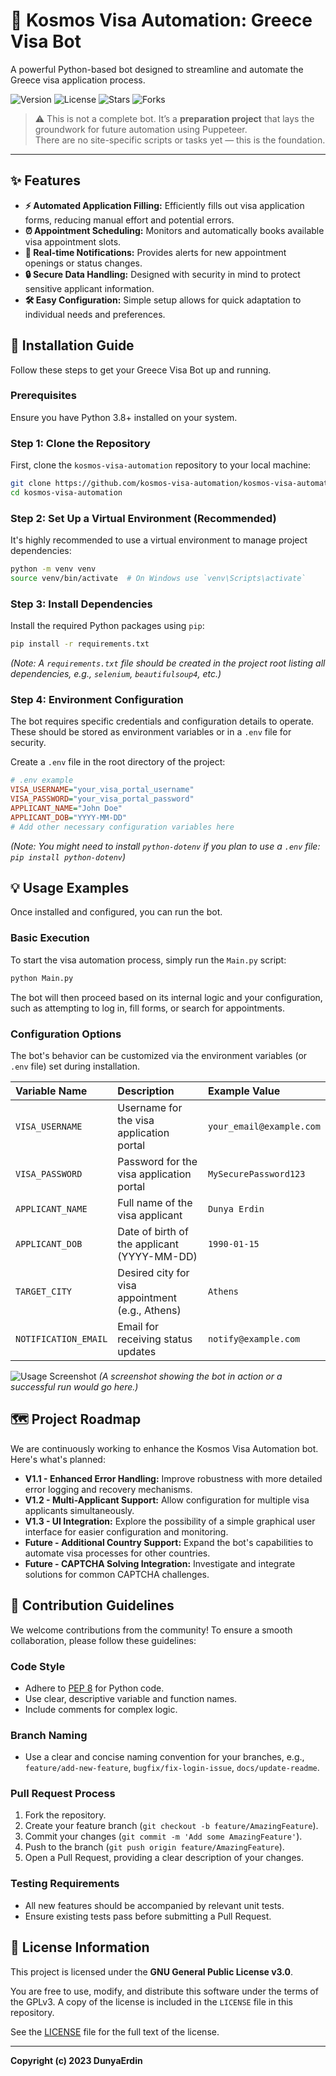 # 🤖 Kosmos Visa Automation: Greece Visa Bot

A powerful Python-based bot designed to streamline and automate the Greece visa application process.

![Version](https://img.shields.io/badge/version-1.0.0-blue)
![License](https://img.shields.io/badge/license-GNU%20General%20Public%20License%20v3.0-green)
![Stars](https://img.shields.io/github/stars/kosmos-visa-automation/kosmos-visa-automation?style=social)
![Forks](https://img.shields.io/github/forks/kosmos-visa-automation/kosmos-visa-automation?style=social)

> ⚠️ This is not a complete bot. It’s a **preparation project** that lays the groundwork for future automation using Puppeteer.  
> There are no site-specific scripts or tasks yet — this is the foundation.

---


## ✨ Features

*   **⚡ Automated Application Filling:** Efficiently fills out visa application forms, reducing manual effort and potential errors.
*   **⏰ Appointment Scheduling:** Monitors and automatically books available visa appointment slots.
*   **🔔 Real-time Notifications:** Provides alerts for new appointment openings or status changes.
*   **🔒 Secure Data Handling:** Designed with security in mind to protect sensitive applicant information.
*   **🛠️ Easy Configuration:** Simple setup allows for quick adaptation to individual needs and preferences.


## 🚀 Installation Guide

Follow these steps to get your Greece Visa Bot up and running.

### Prerequisites

Ensure you have Python 3.8+ installed on your system.

### Step 1: Clone the Repository

First, clone the `kosmos-visa-automation` repository to your local machine:

```bash
git clone https://github.com/kosmos-visa-automation/kosmos-visa-automation.git
cd kosmos-visa-automation
```

### Step 2: Set Up a Virtual Environment (Recommended)

It's highly recommended to use a virtual environment to manage project dependencies:

```bash
python -m venv venv
source venv/bin/activate  # On Windows use `venv\Scripts\activate`
```

### Step 3: Install Dependencies

Install the required Python packages using `pip`:

```bash
pip install -r requirements.txt
```
*(Note: A `requirements.txt` file should be created in the project root listing all dependencies, e.g., `selenium`, `beautifulsoup4`, etc.)*

### Step 4: Environment Configuration

The bot requires specific credentials and configuration details to operate. These should be stored as environment variables or in a `.env` file for security.

Create a `.env` file in the root directory of the project:

```ini
# .env example
VISA_USERNAME="your_visa_portal_username"
VISA_PASSWORD="your_visa_portal_password"
APPLICANT_NAME="John Doe"
APPLICANT_DOB="YYYY-MM-DD"
# Add other necessary configuration variables here
```
*(Note: You might need to install `python-dotenv` if you plan to use a `.env` file: `pip install python-dotenv`)*


## 💡 Usage Examples

Once installed and configured, you can run the bot.

### Basic Execution

To start the visa automation process, simply run the `Main.py` script:

```bash
python Main.py
```

The bot will then proceed based on its internal logic and your configuration, such as attempting to log in, fill forms, or search for appointments.

### Configuration Options

The bot's behavior can be customized via the environment variables (or `.env` file) set during installation.

| Variable Name       | Description                                      | Example Value          |
| :------------------ | :----------------------------------------------- | :--------------------- |
| `VISA_USERNAME`     | Username for the visa application portal         | `your_email@example.com` |
| `VISA_PASSWORD`     | Password for the visa application portal         | `MySecurePassword123`  |
| `APPLICANT_NAME`    | Full name of the visa applicant                  | `Dunya Erdin`          |
| `APPLICANT_DOB`     | Date of birth of the applicant (YYYY-MM-DD)      | `1990-01-15`           |
| `TARGET_CITY`       | Desired city for visa appointment (e.g., Athens) | `Athens`               |
| `NOTIFICATION_EMAIL`| Email for receiving status updates               | `notify@example.com`   |

![Usage Screenshot][preview-image]
*(A screenshot showing the bot in action or a successful run would go here.)*


## 🗺️ Project Roadmap

We are continuously working to enhance the Kosmos Visa Automation bot. Here's what's planned:

*   **V1.1 - Enhanced Error Handling:** Improve robustness with more detailed error logging and recovery mechanisms.
*   **V1.2 - Multi-Applicant Support:** Allow configuration for multiple visa applicants simultaneously.
*   **V1.3 - UI Integration:** Explore the possibility of a simple graphical user interface for easier configuration and monitoring.
*   **Future - Additional Country Support:** Expand the bot's capabilities to automate visa processes for other countries.
*   **Future - CAPTCHA Solving Integration:** Investigate and integrate solutions for common CAPTCHA challenges.


## 🤝 Contribution Guidelines

We welcome contributions from the community! To ensure a smooth collaboration, please follow these guidelines:

### Code Style
*   Adhere to [PEP 8](https://www.python.org/dev/peps/pep-0008/) for Python code.
*   Use clear, descriptive variable and function names.
*   Include comments for complex logic.

### Branch Naming
*   Use a clear and concise naming convention for your branches, e.g., `feature/add-new-feature`, `bugfix/fix-login-issue`, `docs/update-readme`.

### Pull Request Process
1.  Fork the repository.
2.  Create your feature branch (`git checkout -b feature/AmazingFeature`).
3.  Commit your changes (`git commit -m 'Add some AmazingFeature'`).
4.  Push to the branch (`git push origin feature/AmazingFeature`).
5.  Open a Pull Request, providing a clear description of your changes.

### Testing Requirements
*   All new features should be accompanied by relevant unit tests.
*   Ensure existing tests pass before submitting a Pull Request.


## 📄 License Information

This project is licensed under the **GNU General Public License v3.0**.

You are free to use, modify, and distribute this software under the terms of the GPLv3. A copy of the license is included in the `LICENSE` file in this repository.

See the [LICENSE](LICENSE) file for the full text of the license.

---

**Copyright (c) 2023 DunyaErdin**

[preview-image]: /preview_example.png "Kosmos Visa Automation Preview"
